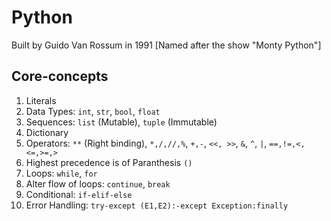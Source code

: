 # Python

Built by Guido Van Rossum in 1991 [Named after the show "Monty Python"]

## Core-concepts
1. Literals
2. Data Types: `int`, `str`, `bool`, `float`
3. Sequences: `list` (Mutable), `tuple` (Immutable)
4. Dictionary
5. Operators: `**` (Right binding), `*,/,//,%`, `+,-`, `<<, >>`, `&`, `^`, `|`, `==,!=,<,<=,>=,>`
6. Highest precedence is of Paranthesis `()`
7. Loops: `while`, `for`
8. Alter flow of loops: `continue`, `break`
9. Conditional: `if-elif-else`
10. Error Handling: `try-except (E1,E2):-except Exception:finally`

